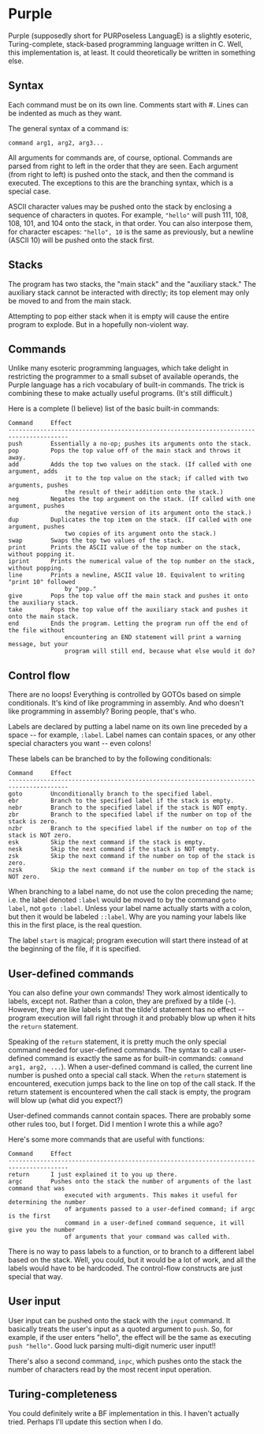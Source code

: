 Purple
======

Purple (supposedly short for PURPoseless LanguagE) is a slightly esoteric, Turing-complete, stack-based programming language written in C. Well, this implementation is, at least. It could theoretically be written in something else.

Syntax
------

Each command must be on its own line. Comments start with #. Lines can be indented as much as they want.

The general syntax of a command is:
```
command arg1, arg2, arg3...
```
All arguments for commands are, of course, optional. Commands are parsed from right to left in the order that they are seen. Each argument (from right to left) is pushed onto the stack, and then the command is executed. The exceptions to this are the branching syntax, which is a special case.

ASCII character values may be pushed onto the stack by enclosing a sequence of characters in quotes. For example, `"hello"` will push 111, 108, 108, 101, and 104 onto the stack, in that order. You can also interpose them, for character escapes: `"hello", 10` is the same as previously, but a newline (ASCII 10) will be pushed onto the stack first.

Stacks
------

The program has two stacks, the "main stack" and the "auxiliary stack." The auxiliary stack cannot be interacted with directly; its top element may only be moved to and from the main stack.

Attempting to pop either stack when it is empty will cause the entire program to explode. But in a hopefully non-violent way.

Commands
--------

Unlike many esoteric programming languages, which take delight in restricting the programmer to a small subset of available operands, the Purple language has a rich vocabulary of built-in commands. The trick is combining these to make actually useful programs. (It's still difficult.)

Here is a complete (I believe) list of the basic built-in commands:
```
Command     Effect
---------------------------------------------------------------------------------------
push        Essentially a no-op; pushes its arguments onto the stack.
pop         Pops the top value off of the main stack and throws it away.
add         Adds the top two values on the stack. (If called with one argument, adds
                it to the top value on the stack; if called with two arguments, pushes
                the result of their addition onto the stack.)
neg         Negates the top argument on the stack. (If called with one argument, pushes
                the negative version of its argument onto the stack.)
dup         Duplicates the top item on the stack. (If called with one argument, pushes
                two copies of its argument onto the stack.)
swap        Swaps the top two values of the stack.
print       Prints the ASCII value of the top number on the stack, without popping it.
iprint      Prints the numerical value of the top number on the stack, without popping.
line        Prints a newline, ASCII value 10. Equivalent to writing "print 10" followed
                by "pop."
give        Pops the top value off the main stack and pushes it onto the auxiliary stack.
take        Pops the top value off the auxiliary stack and pushes it onto the main stack.
end         Ends the program. Letting the program run off the end of the file without
                encountering an END statement will print a warning message, but your
                program will still end, because what else would it do?
```

Control flow
------------

There are no loops! Everything is controlled by GOTOs based on simple conditionals. It's kind of like programming in assembly. And who doesn't like programming in assembly? Boring people, that's who.

Labels are declared by putting a label name on its own line preceded by a space -- for example, `:label`. Label names can contain spaces, or any other special characters you want -- even colons!

These labels can be branched to by the following conditionals:
```
Command     Effect
---------------------------------------------------------------------------------------
goto        Unconditionally branch to the specified label.
ebr         Branch to the specified label if the stack is empty.
nebr        Branch to the specified label if the stack is NOT empty.
zbr         Branch to the specified label if the number on top of the stack is zero.
nzbr        Branch to the specified label if the number on top of the stack is NOT zero.
esk         Skip the next command if the stack is empty.
nesk        Skip the next command if the stack is NOT empty.
zsk         Skip the next command if the number on top of the stack is zero.
nzsk        Skip the next command if the number on top of the stack is NOT zero.
```
When branching to a label name, do not use the colon preceding the name; i.e. the label denoted `:label` would be moved to by the command `goto label`, not `goto :label`. Unless your label name actually starts with a colon, but then it would be labeled `::label`. Why are you naming your labels like this in the first place, is the real question.

The label `start` is magical; program execution will start there instead of at the beginning of the file, if it is specified.

User-defined commands
---------------------

You can also define your own commands! They work almost identically to labels, except not. Rather than a colon, they are prefixed by a tilde (`~`). However, they are like labels in that the tilde'd statement has no effect -- program execution will fall right through it and probably blow up when it hits the `return` statement.

Speaking of the `return` statement, it is pretty much the only special command needed for user-defined commands. The syntax to call a user-defined command is exactly the same as for built-in commands: `command arg1, arg2, ...`). When a user-defined command is called, the current line number is pushed onto a special call stack. When the `return` statement is encountered, execution jumps back to the line on top of the call stack. If the return statement is encountered when the call stack is empty, the program will blow up (what did you expect?)

User-defined commands cannot contain spaces. There are probably some other rules too, but I forget. Did I mention I wrote this a while ago?

Here's some more commands that are useful with functions:
```
Command     Effect
---------------------------------------------------------------------------------------
return      I just explained it to you up there.
argc        Pushes onto the stack the number of arguments of the last command that was
                executed with arguments. This makes it useful for determining the number
                of arguments passed to a user-defined command; if argc is the first
                command in a user-defined command sequence, it will give you the number
                of arguments that your command was called with.
```
There is no way to pass labels to a function, or to branch to a different label based on the stack. Well, you could, but it would be a lot of work, and all the labels would have to be hardcoded. The control-flow constructs are just special that way.

User input
----------

User input can be pushed onto the stack with the `input` command. It basically treats the user's input as a quoted argument to `push`. So, for example, if the user enters "hello", the effect will be the same as executing `push "hello"`. Good luck parsing multi-digit numeric user input!!

There's also a second command, `inpc`, which pushes onto the stack the number of characters read by the most recent input operation.

Turing-completeness
-------------------

You could definitely write a BF implementation in this. I haven't actually tried. Perhaps I'll update this section when I do.

